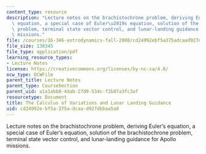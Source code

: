 ```yaml
---
content_type: resource
description: "Lecture notes on the brachistochrone problem, deriving Euler\u2019s\
  \ equation, a special case of Euler\u2019s equation, solution of the brachistochrone\
  \ problem, terminal state vector control, and lunar-landing guidance for Apollo\
  \ missions."
file: /courses/16-346-astrodynamics-fall-2008/cd24992ebf5a375adcaad927dbbaa5a8_lec_31.pdf
file_size: 138345
file_type: application/pdf
learning_resource_types:
- Lecture Notes
license: https://creativecommons.org/licenses/by-nc-sa/4.0/
ocw_type: OCWFile
parent_title: Lecture Notes
parent_type: CourseSection
parent_uid: a1a1abb8-4dab-27d9-534c-f2b87a3fc3af
resourcetype: Document
title: The Calculus of Variations and Lunar Landing Guidance
uid: cd24992e-bf5a-375a-dcaa-d927dbbaa5a8
---
```

Lecture notes on the brachistochrone problem, deriving Euler’s equation, a special case of Euler’s equation, solution of the brachistochrone problem, terminal state vector control, and lunar-landing guidance for Apollo missions.